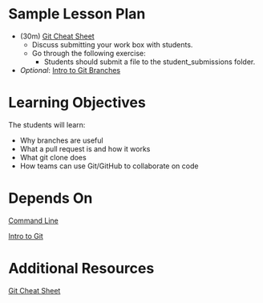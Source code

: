 # Sample Lesson Plan

- (30m) [Git Cheat Sheet](../git-1/metis_git_cheatsheet.pdf)
    - Discuss submitting your work box with students. 
    - Go through the following exercise:
        - Students should submit a file to the student_submissions folder. 
- *Optional*: [Intro to Git Branches](Intro_to_Git_Branches.pdf)

# Learning Objectives

The students will learn:

- Why branches are useful
- What a pull request is and how it works
- What git clone does
- How teams can use Git/GitHub to collaborate on code

# Depends On

[Command Line](https://github.com/thisismetis/dscurriculum_gamma/tree/master/curriculum/project-01/command-line)

[Intro to Git](https://github.com/thisismetis/dscurriculum_gamma/tree/master/curriculum/project-01/git-1)

# Additional Resources

[Git Cheat Sheet](http://files.zeroturnaround.com/pdf/zt_git_cheat_sheet.pdf)